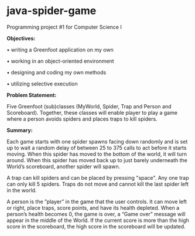 # java-spider-game

Programming project #1 for Computer Science I 


<b> Objectives: </b>

• writing a Greenfoot application on my own

• working in an object-oriented environment

• designing and coding my own methods

• utilizing selective execution


<b> Problem Statement: </b>

Five Greenfoot (sub)classes (MyWorld, Spider, Trap and Person and Scoreboard). Together, these classes will enable player to play a game where a person avoids spiders and places traps to kill spiders.

<b> Summary: </b>

Each game starts with one spider spawns facing down randomly and is set up to wait a random delay of between 25 to 375 calls to act before it starts moving. When this spider has moved to the bottom of the world, it will turn around. When this spider has moved back up to just barely underneath the World’s scoreboard, another spider will spawn.

A trap can kill spiders and can be placed by pressing "space". Any one trap can only kill 5 spiders. Traps do not move and cannot kill the last spider left in the world.

A person is the ”player” in the game that the user controls. It can move left or right, place traps, score points, and have its health depleted. When a person’s health becomes 0, the game is over, a “Game over” message will appear in the middle of the World. If the current score is more than the high score in the scoreboard, the high score in the scoreboard will be updated. 
